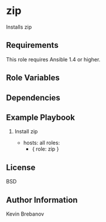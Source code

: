 zip
===

Installs zip

Requirements
------------

This role requires Ansible 1.4 or higher.

Role Variables
--------------

Dependencies
------------

Example Playbook
----------------

1) Install zip

    - hosts: all
      roles:
         - { role: zip }

License
-------

BSD

Author Information
------------------

Kevin Brebanov
